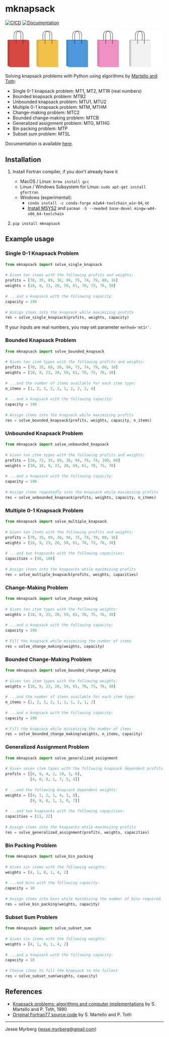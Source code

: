 # mknapsack

[![CICD](https://github.com/jmyrberg/mknapsack/actions/workflows/push.yml/badge.svg)](https://github.com/jmyrberg/mknapsack/actions/workflows/push.yml)
[![Documentation](https://readthedocs.org/projects/mknapsack/badge/?version=latest)](https://mknapsack.readthedocs.io/en/latest/?badge=latest)

![mknapsack cover](https://github.com/jmyrberg/mknapsack/blob/master/docs/cover.png?raw=true)

Solving knapsack problems with Python using algorithms by [Martello and Toth](https://dl.acm.org/doi/book/10.5555/98124):

* Single 0-1 knapsack problem: MT1, MT2, MT1R (real numbers)
* Bounded knapsack problem: MTB2
* Unbounded knapsack problem: MTU1, MTU2
* Multiple 0-1 knapsack problem: MTM, MTHM
* Change-making problem: MTC2
* Bounded change-making problem: MTCB
* Generalized assignment problem: MTG, MTHG
* Bin packing problem: MTP
* Subset sum problem: MTSL

Documentation is available [here](https://mknapsack.readthedocs.io).


## Installation

1. Install Fortran compiler, if you don't already have it
   * MacOS / Linux:
    `brew install gcc`
   * Linux / Windows Subsystem for Linux:
     `sudo apt-get install gfortran`
   * Windows (experimental):
     * `conda install -c conda-forge m2w64-toolchain_win-64`, or
     * [Install MSYS2](https://www.msys2.org) and `pacman -S --needed base-devel mingw-w64-x86_64-toolchain`

2. `pip install mknapsack`


## Example usage

### Single 0-1 Knapsack Problem

```python
from mknapsack import solve_single_knapsack

# Given ten items with the following profits and weights:
profits = [78, 35, 89, 36, 94, 75, 74, 79, 80, 16]
weights = [18, 9, 23, 20, 59, 61, 70, 75, 76, 30]

# ...and a knapsack with the following capacity:
capacity = 190

# Assign items into the knapsack while maximizing profits
res = solve_single_knapsack(profits, weights, capacity)
```

If your inputs are real numbers, you may set parameter `method='mt1r'`.

### Bounded Knapsack Problem

```python
from mknapsack import solve_bounded_knapsack

# Given ten item types with the following profits and weights:
profits = [78, 35, 89, 36, 94, 75, 74, 79, 80, 16]
weights = [18, 9, 23, 20, 59, 61, 70, 75, 76, 30]

# ...and the number of items available for each item type:
n_items = [1, 2, 3, 2, 2, 1, 2, 2, 1, 4]

# ...and a knapsack with the following capacity:
capacity = 190

# Assign items into the knapsack while maximizing profits
res = solve_bounded_knapsack(profits, weights, capacity, n_items)
```

### Unbounded Knapsack Problem

```python
from mknapsack import solve_unbounded_knapsack

# Given ten item types with the following profits and weights:
profits = [16, 72, 35, 89, 36, 94, 75, 74, 100, 80]
weights = [30, 18, 9, 23, 20, 59, 61, 70, 75, 76]

# ...and a knapsack with the following capacity:
capacity = 190

# Assign items repeatedly into the knapsack while maximizing profits
res = solve_unbounded_knapsack(profits, weights, capacity, n_items)
```

### Multiple 0-1 Knapsack Problem

```python
from mknapsack import solve_multiple_knapsack

# Given ten items with the following profits and weights:
profits = [78, 35, 89, 36, 94, 75, 74, 79, 80, 16]
weights = [18, 9, 23, 20, 59, 61, 70, 75, 76, 30]

# ...and two knapsacks with the following capacities:
capacities = [90, 100]

# Assign items into the knapsacks while maximizing profits
res = solve_multiple_knapsack(profits, weights, capacities)
```

### Change-Making Problem

```python
from mknapsack import solve_change_making

# Given ten item types with the following weights:
weights = [18, 9, 23, 20, 59, 61, 70, 75, 76, 30]

# ...and a knapsack with the following capacity:
capacity = 190

# Fill the knapsack while minimizing the number of items
res = solve_change_making(weights, capacity)
```

### Bounded Change-Making Problem

```python
from mknapsack import solve_bounded_change_making

# Given ten item types with the following weights:
weights = [18, 9, 23, 20, 59, 61, 70, 75, 76, 30]

# ...and the number of items available for each item type:
n_items = [1, 2, 3, 2, 1, 1, 1, 2, 1, 2]

# ...and a knapsack with the following capacity:
capacity = 190

# Fill the knapsack while minimizing the number of items
res = solve_bounded_change_making(weights, n_items, capacity)
```

### Generalized Assignment Problem

```python
from mknapsack import solve_generalized_assignment

# Given seven item types with the following knapsack dependent profits:
profits = [[6, 9, 4, 2, 10, 3, 6],
           [4, 8, 9, 1, 7, 5, 4]]

# ...and the following knapsack dependent weights:
weights = [[4, 1, 2, 1, 4, 3, 8],
           [9, 9, 8, 1, 3, 8, 7]]

# ...and two knapsacks with the following capacities:
capacities = [11, 22]

# Assign items into the knapsacks while maximizing profits
res = solve_generalized_assignment(profits, weights, capacities)
```

### Bin Packing Problem

```python
from mknapsack import solve_bin_packing

# Given six items with the following weights:
weights = [4, 1, 8, 1, 4, 2]

# ...and bins with the following capacity:
capacity = 10

# Assign items into bins while minimizing the number of bins required
res = solve_bin_packing(weights, capacity)
```

### Subset Sum Problem

```python
from mknapsack import solve_subset_sum

# Given six items with the following weights:
weights = [4, 1, 8, 1, 4, 2]

# ...and a knapsack with the following capacity:
capacity = 10

# Choose items to fill the knapsack to the fullest
res = solve_subset_sum(weights, capacity)
```


## References

* [Knapsack problems: algorithms and computer implementations](https://dl.acm.org/doi/book/10.5555/98124) by S. Martello and P. Toth, 1990
* [Original Fortran77 source code](http://people.sc.fsu.edu/~jburkardt/f77_src/knapsack/knapsack.f) by S. Martello and P. Toth

---
Jesse Myrberg (jesse.myrberg@gmail.com)